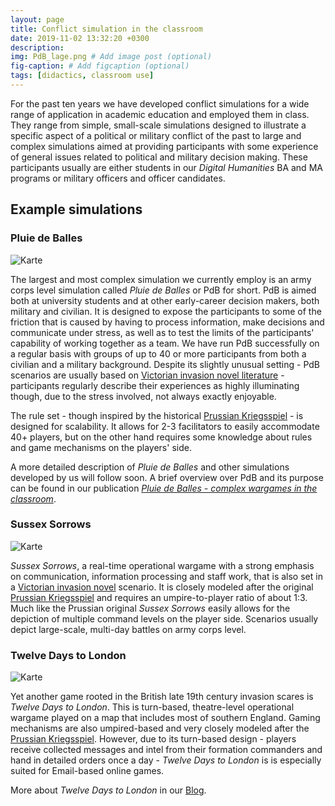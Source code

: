 ```yaml
---
layout: page
title: Conflict simulation in the classroom
date: 2019-11-02 13:32:20 +0300
description: 
img: PdB_lage.png # Add image post (optional)
fig-caption: # Add figcaption (optional)
tags: [didactics, classroom use]
---
```


For the past ten years we have developed conflict simulations for a wide range of application in academic education and employed them in class. They range from simple, small-scale simulations designed to illustrate a specific aspect of a political or military conflict of the past to large and complex simulations aimed at providing participants with some experience of general issues related to political and military decision making. These participants usually are either students in our *Digital Humanities* BA and MA programs or military officers and officer candidates. 

## Example simulations

### Pluie de Balles
![Karte]({{site.baseurl}}/assets/img/pdb.jpg)

The largest and most complex simulation we currently employ is an army corps level simulation called *Pluie de Balles* or PdB for short. PdB is aimed both at university students and at other early-career decision makers, both military and civilian. It is designed to expose the participants to some of the friction that is caused by having to process information, make decisions and communicate under stress, as well as to test the limits of the participants' capability of working together as a team. We have run PdB successfully on a regular basis with groups of up to 40 or more participants from both a civilian and a military background. Despite its slightly unusual setting - PdB scenarios are usually based on [Victorian invasion novel literature](https://en.wikipedia.org/wiki/Invasion_literature) - participants regularly describe their experiences as highly illuminating though, due to the stress involved, not always exactly enjoyable. 

The rule set - though inspired by the historical [Prussian Kriegsspiel](https://cosimg.github.io/blog/2022/04/24/player-of-the-month-intro.html) - is designed for scalability. It allows for 2-3 facilitators to easily accommodate 40+ players, but on the other hand requires some knowledge about rules and game mechanisms on the players' side.

A more detailed description of *Pluie de Balles* and other simulations developed by us will follow soon. A brief overview over PdB and its purpose can be found in our publication [*Pluie de Balles - complex wargames in the classroom*](http://analoggamestudies.org/2018/09/pluie-de-balles-complex-wargames-in-the-classroom/).


### Sussex Sorrows
![Karte]({{site.baseurl}}/assets/img/SussexSorrows.jpg)

*Sussex Sorrows*, a real-time operational wargame with a strong emphasis on communication, information processing and staff work, that is also set in a [Victorian invasion novel](https://en.wikipedia.org/wiki/Invasion_literature) scenario. It is closely modeled after the original [Prussian Kriegsspiel](https://cosimg.github.io/blog/2022/04/24/player-of-the-month-intro.html) and requires an umpire-to-player ratio of about 1:3. Much like the Prussian original *Sussex Sorrows* easily allows for the depiction of multiple command levels on the player side. Scenarios usually depict large-scale, multi-day battles on army corps level. 

### Twelve Days to London

![Karte]({{site.baseurl}}/assets/img/Tag4.jpg)

Yet another game rooted in the British late 19th century invasion scares is *Twelve Days to London*. This is turn-based, theatre-level operational wargame played on a map that includes most of southern England. Gaming mechanisms are also umpired-based and very closely modeled after the [Prussian Kriegsspiel](https://cosimg.github.io/blog/2022/04/24/player-of-the-month-intro.html). However, due to its turn-based design - players receive collected messages and intel from their formation commanders and hand in detailed orders once a day - *Twelve Days to London* is is especially suited for Email-based online games.

More about *Twelve Days to London* in our [Blog](https://cosimg.github.io/blog/2020/04/01/twelve-days-to-london.html).
